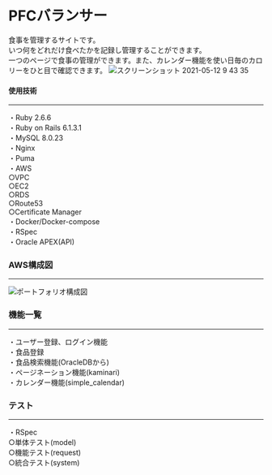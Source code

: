 # PFCバランサー
食事を管理するサイトです。  
いつ何をどれだけ食べたかを記録し管理することができます。  
一つのページで食事の管理ができます。また、カレンダー機能を使い日毎のカロリーをひと目で確認できます。
![スクリーンショット 2021-05-12 9 43 35](https://user-images.githubusercontent.com/73508583/117901889-434a0700-b307-11eb-96b9-f7e21163e73c.png)

#### 使用技術
---
・Ruby 2.6.6  
・Ruby on Rails 6.1.3.1  
・MySQL 8.0.23  
・Nginx  
・Puma  
・AWS  
   ○VPC  
   ○EC2  
   ○RDS  
   ○Route53  
   ○Certificate Manager  
・Docker/Docker-compose  
・RSpec  
・Oracle APEX(API)  

### AWS構成図
---
![ポートフォリオ構成図](https://user-images.githubusercontent.com/73508583/117901924-59f05e00-b307-11eb-886f-edd23a63273d.png)


### 機能一覧
---
・ユーザー登録、ログイン機能  
・食品登録  
・食品検索機能(OracleDBから)  
・ページネーション機能(kaminari)  
・カレンダー機能(simple_calendar)  

### テスト
---
・RSpec   
   ○単体テスト(model)  
   ○機能テスト(request)  
   ○統合テスト(system)  


